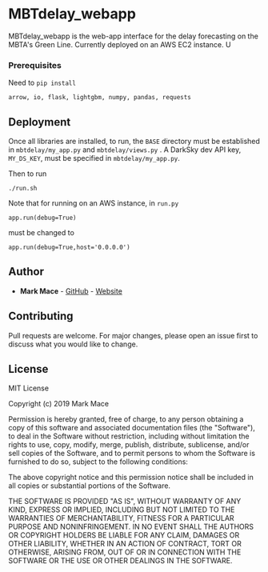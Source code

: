 # MBTdelay_webapp
MBTdelay_webapp is the web-app interface for the delay forecasting on the MBTA's Green Line. Currently deployed on an AWS EC2 instance. U


### Prerequisites

Need to ``pip install``

```
arrow, io, flask, lightgbm, numpy, pandas, requests
```

## Deployment

Once all libraries are installed, to run, the ``BASE`` directory must be established in ``mbtdelay/my_app.py`` and ``mbtdelay/views.py`` . A DarkSky dev API key, ``MY_DS_KEY``,  must be specified in ``mbtdelay/my_app.py``.

Then to run
```
./run.sh
```

Note that for running on an AWS instance, in ``run.py``
```
app.run(debug=True)
```
must be changed to
```
app.run(debug=True,host='0.0.0.0')
```

## Author
* **Mark Mace** - [GitHub](https://github.com/markfmace) - [Website](https://mbtdelay.xyz)

## Contributing
Pull requests are welcome. For major changes, please open an issue first to discuss what you would like to change.


## License
MIT License

Copyright (c) 2019 Mark Mace

Permission is hereby granted, free of charge, to any person obtaining a copy
of this software and associated documentation files (the "Software"), to deal
in the Software without restriction, including without limitation the rights
to use, copy, modify, merge, publish, distribute, sublicense, and/or sell
copies of the Software, and to permit persons to whom the Software is
furnished to do so, subject to the following conditions:

The above copyright notice and this permission notice shall be included in all
copies or substantial portions of the Software.

THE SOFTWARE IS PROVIDED "AS IS", WITHOUT WARRANTY OF ANY KIND, EXPRESS OR
IMPLIED, INCLUDING BUT NOT LIMITED TO THE WARRANTIES OF MERCHANTABILITY,
FITNESS FOR A PARTICULAR PURPOSE AND NONINFRINGEMENT. IN NO EVENT SHALL THE
AUTHORS OR COPYRIGHT HOLDERS BE LIABLE FOR ANY CLAIM, DAMAGES OR OTHER
LIABILITY, WHETHER IN AN ACTION OF CONTRACT, TORT OR OTHERWISE, ARISING FROM,
OUT OF OR IN CONNECTION WITH THE SOFTWARE OR THE USE OR OTHER DEALINGS IN THE
SOFTWARE.

